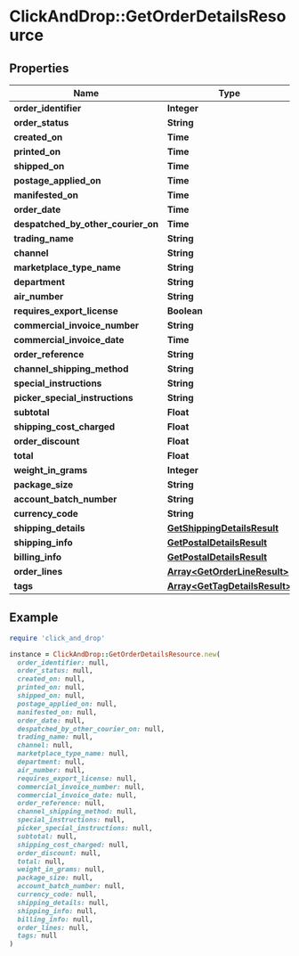 # ClickAndDrop::GetOrderDetailsResource

## Properties

| Name | Type | Description | Notes |
| ---- | ---- | ----------- | ----- |
| **order_identifier** | **Integer** |  | [optional] |
| **order_status** | **String** |  | [optional] |
| **created_on** | **Time** |  | [optional] |
| **printed_on** | **Time** |  | [optional] |
| **shipped_on** | **Time** |  | [optional] |
| **postage_applied_on** | **Time** |  | [optional] |
| **manifested_on** | **Time** |  | [optional] |
| **order_date** | **Time** |  | [optional] |
| **despatched_by_other_courier_on** | **Time** |  | [optional] |
| **trading_name** | **String** |  | [optional] |
| **channel** | **String** |  | [optional] |
| **marketplace_type_name** | **String** |  | [optional] |
| **department** | **String** |  | [optional] |
| **air_number** | **String** |  | [optional] |
| **requires_export_license** | **Boolean** |  | [optional] |
| **commercial_invoice_number** | **String** |  | [optional] |
| **commercial_invoice_date** | **Time** |  | [optional] |
| **order_reference** | **String** |  | [optional] |
| **channel_shipping_method** | **String** |  | [optional] |
| **special_instructions** | **String** |  | [optional] |
| **picker_special_instructions** | **String** |  | [optional] |
| **subtotal** | **Float** |  |  |
| **shipping_cost_charged** | **Float** |  |  |
| **order_discount** | **Float** |  |  |
| **total** | **Float** |  |  |
| **weight_in_grams** | **Integer** |  |  |
| **package_size** | **String** |  | [optional] |
| **account_batch_number** | **String** |  | [optional] |
| **currency_code** | **String** |  | [optional] |
| **shipping_details** | [**GetShippingDetailsResult**](GetShippingDetailsResult.md) |  |  |
| **shipping_info** | [**GetPostalDetailsResult**](GetPostalDetailsResult.md) |  |  |
| **billing_info** | [**GetPostalDetailsResult**](GetPostalDetailsResult.md) |  |  |
| **order_lines** | [**Array&lt;GetOrderLineResult&gt;**](GetOrderLineResult.md) |  |  |
| **tags** | [**Array&lt;GetTagDetailsResult&gt;**](GetTagDetailsResult.md) |  | [optional] |

## Example

```ruby
require 'click_and_drop'

instance = ClickAndDrop::GetOrderDetailsResource.new(
  order_identifier: null,
  order_status: null,
  created_on: null,
  printed_on: null,
  shipped_on: null,
  postage_applied_on: null,
  manifested_on: null,
  order_date: null,
  despatched_by_other_courier_on: null,
  trading_name: null,
  channel: null,
  marketplace_type_name: null,
  department: null,
  air_number: null,
  requires_export_license: null,
  commercial_invoice_number: null,
  commercial_invoice_date: null,
  order_reference: null,
  channel_shipping_method: null,
  special_instructions: null,
  picker_special_instructions: null,
  subtotal: null,
  shipping_cost_charged: null,
  order_discount: null,
  total: null,
  weight_in_grams: null,
  package_size: null,
  account_batch_number: null,
  currency_code: null,
  shipping_details: null,
  shipping_info: null,
  billing_info: null,
  order_lines: null,
  tags: null
)
```


